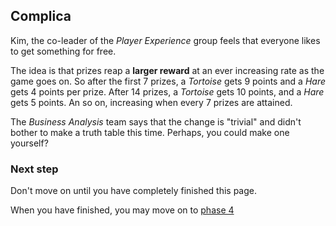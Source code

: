 ## Complica

Kim, the co-leader of the _Player Experience_ group feels that everyone likes to get something for free.

The idea is that prizes reap a __larger reward__ at an ever increasing rate as the game goes on.  So after the first 7 prizes, a _Tortoise_ gets 9 points and a _Hare_ gets 4 points per prize.  After 14 prizes, a _Tortoise_ gets 10 points, and a _Hare_ gets 5 points.  An so on, increasing when every 7 prizes are attained.

The _Business Analysis_ team says that the change is "trivial" and didn't bother to make a truth table this time.  Perhaps, you could make one yourself?

### Next step

Don't move on until you have completely finished this page.

When you have finished, you may move on to [phase 4](phase4.md)